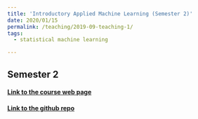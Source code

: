 ```yaml
---
title: 'Introductory Applied Machine Learning (Semester 2)'
date: 2020/01/15
permalink: /teaching/2019-09-teaching-1/
tags:
  - statistical machine learning

---
```

Semester 2
---
#### [Link to the course web page](https://www.inf.ed.ac.uk/teaching/courses/iaml/)
#### [Link to the github repo](https://github.com/davidcsterratt/IAML2019-SEM2-Assignment2)
